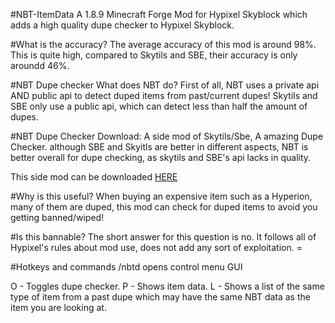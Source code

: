 #NBT-ItemData
A 1.8.9 Minecraft Forge Mod for Hypixel Skyblock which adds a high quality dupe checker to Hypixel Skyblock.

#What is the accuracy?
The average accuracy of this mod is around 98%. This is quite high, compared to Skytils and SBE, their accuracy is only aroundd 46%.

#NBT Dupe checker
What does NBT do?
First of all, NBT uses a private api AND public api to detect duped items from past/current dupes! Skytils and SBE only use a public api, which can detect less than half the amount of dupes.

#NBT Dupe Checker Download:
A side mod of Skytils/Sbe, A amazing Dupe Checker. although SBE and Skyitls are better in different aspects, NBT is better overall for dupe checking, as skytils and SBE's api lacks in quality.

This side mod can be downloaded [HERE](https://cdn.discordapp.com/attachments/798784523599872000/991154211964342282/NBT_Duped_Items_Checker_1.0.2.jar)

#Why is this useful?
When buying an expensive item such as a Hyperion, many of them are duped, this mod can check for duped items to avoid you getting banned/wiped!

#Is this bannable?
The short answer for this question is no. It follows all of Hypixel's rules about mod use, does not add any sort of exploitation. =

#Hotkeys and commands
/nbtd opens control menu GUI

O - Toggles dupe checker.
P - Shows item data.
L - Shows a list of the same type of item from a past dupe which may have the same NBT data as the item you are looking at.
